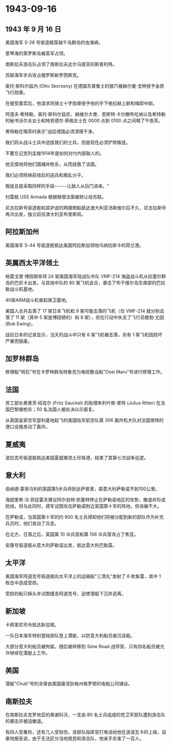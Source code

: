 # 1943-09-16

## 1943 年 9 月 16 日

美国海军 S-28 号驱逐舰穿越千岛群岛的虫海峡。

爱琴海的莱罗斯岛被英军占领。

南斯拉夫游击队占领了南斯拉夫达尔马提亚的斯普利特。

苏联海军步兵攻占俄罗斯新罗西斯克。

奥托·斯科尔兹内 (Otto Skorzeny)
在德国东普鲁士的狼穴被赫尔曼·戈林授予金质飞行勋章。

在接受嘉奖后，他请求将骑士十字勋章授予他的手下格拉赫上尉和梅耶中尉。

阿道夫·希特勒、奥托·斯科尔兹尼、赫维尔大使、恩斯特·卡尔滕布伦纳以及希特勒的秘书沃尔夫女士和特劳德尔·荣格女士在
0000 点到 0100 点之间喝了午夜茶。

希特勒在喝茶时表示"战后德国必须清理干净。

我们将从战斗士兵中选拔我们的士兵，但是现在必须铲除叛徒。

不要忘记克列孟梭1914年是如何对付内部敌人的。

他无情地将他们围捕并枪杀，从而拯救了法国。

我们必须除掉前线后的逃兵和叛乱分子。

叛徒总是采取同样的手段------让敌人从后门进来。"

扫雷舰 USS Armada 根据租借法案被转让给苏联。

尼古拉斯号驱逐舰和其护送的两艘商船抵达澳大利亚汤斯维尔后不久，尼古拉斯号再次出发，独立前往澳大利亚布里斯班。

## 阿拉斯加州

美国海军 S-44 号驱逐舰抵达美国阿拉斯加领地乌纳拉斯卡的荷兰港。

## 英属西太平洋领土

格雷戈里·博因顿率领 24 架美国海军陆战队中队 VMF-214
海盗战斗机从拉塞尔群岛的巴尼卡出发，与其他中队的 80
架飞机会合，袭击了布干维尔岛东南部的巴拉勒战斗机基地。

40架A6M战斗机奋起保卫基地。

美国人总共击落了 17 架日本飞机和 9 架可能击落的飞机（仅 VMF-214
就分别击落了 11 架（其中 5 架是博因顿的）和 8
架），但在行动中失去了飞行员鲍勃·尤因 (Bob Ewing)。

战后日本的记录显示，当天的战斗中只有 6 架飞机被击落，另有 1
架飞机因损坏严重而报废。

## 加罗林群岛

修理船"明石"号在卡罗林群岛特鲁克为电缆敷设船"Osei Maru"号进行修理工作。

## 法国

劳工部长弗里茨·绍克尔 (Fritz Sauckel) 的助理朱利叶斯·里特 (Julius
Ritter) 在法国巴黎被枪杀；50 名法国人被处决以示报复。

从英国皇家空军瑟利基地起飞的美国陆军航空队第 306
轰炸机大队对法国南特的港口设施发动了轰炸。

## 夏威夷

波拉克号驱逐舰抵达美国夏威夷领土珍珠港，结束了其第七次战争巡逻。

## 意大利

伯纳德·蒙哥马利的英国第5步兵师到达萨普里，距意大利萨勒诺不到100公里。

海因里希·冯·菲廷霍夫建议阿尔伯特·凯塞林停止在萨勒诺地区的攻势，撤退并形成防线，但与此同时，德军试图攻击萨勒诺附近英国第十军的阵地，但进展不大。

在萨勒诺，当英国第十军的约 600
名士兵得知他们将被分配到新的部队作为补充兵员时，他们发动了兵变。

在北方，日落之后，英国第 10 伞兵营和第 156 伞兵营攻占了焦亚。

安康号驱逐舰从意大利萨勒诺出发，抵达意大利巴勒莫。

## 太平洋

美国海军阿道克号驱逐舰向太平洋上的运输船"三清丸"发射了 6 枚鱼雷，其中 1
枚击中造成受损。

受损的船只掉头并试图撞击阿道克号，迫使潜艇下沉并逃离。

## 新加坡

卡佩里尼司令抵达新加坡。

一队日本海军特别登陆部队登上潜艇，以防意大利船员凿沉该艇。

大部分意大利船员被拘留，随后被转移到 Sime Road
战俘营，只有四名船员被允许继续在潜艇上工作。

## 美国

潜艇"Chub"号的龙骨由美国康涅狄格州格罗顿的电船公司铺设。

## 南斯拉夫

在南斯拉夫克罗地亚的奥谢科沃，一支由 80
名士兵组成的党卫军部队遭到游击队的袭击并被迫撤退。

有四人受重伤，还有几人受轻伤，该部队指挥官打电话给他在波波瓦卡的上级，自豪地报告说，由于无法区分当地居民和游击队，他亲手杀害了一百人。

